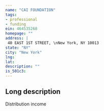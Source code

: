 ```yaml
---
name: "CAI FOUNDATION"
tags:
- professional
- funding
ein: 464535268
homepage: ""
address: |
 40 EAST 1ST STREET, \nNew York, NY 10013
state: "NY"
city: "New York"
lng: 
lat: 
description: ""
is_501c3: 
---
```


## Long description

Distribution income

